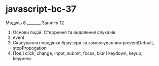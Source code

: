 # javascript-bc-37

Модуль 6 _______ Заняття 12

1. Основи подій. Створення та видалення слухачів
2. event
3. Скасування поведінки браузера за замовчуванням preventDefault, stopPropogation
4. Події click, change, input, submit, focus, blur і keydown, keyup, keypress